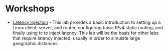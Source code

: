 # Workshops

* [Latency Injection](latency-injection/README.md) - This lab provides a basic introduction to setting up a Linux client, server, and router, configuring basic IPv4 static routing, and finally using tc to inject latency. This lab will be the basis for other labs that require latency injected, usually in order to simulate large geographic distances.
